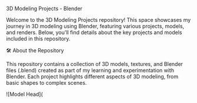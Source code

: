 3D Modeling Projects - Blender


Welcome to the 3D Modeling Projects repository! This space showcases my journey in 3D modeling using Blender, featuring various projects, models, and renders. Below, you'll find details about the key projects and models included in this repository.

🛠️ About the Repository

This repository contains a collection of 3D models, textures, and Blender files (.blend) created as part of my learning and experimentation with Blender. Each project highlights different aspects of 3D modeling, from basic shapes to complex scenes.

![Model Head](
